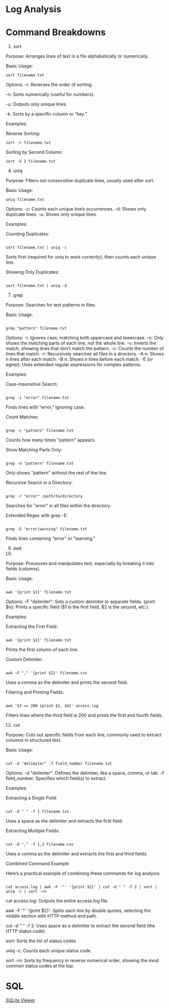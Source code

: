 # Log Analysis

# Command Breakdowns

1. sort
   
Purpose: Arranges lines of text in a file alphabetically or numerically.

Basic Usage:

```
sort filename.txt

```

Options:
-r: Reverses the order of sorting.

-n: Sorts numerically (useful for numbers).

-u: Outputs only unique lines.

-k: Sorts by a specific column or "key."


Examples:

Reverse Sorting:

```
sort -r filename.txt

```
Sorting by Second Column:

```
sort -k 2 filename.txt

```

4. uniq

Purpose: Filters out consecutive duplicate lines, usually used after sort.

Basic Usage:

```
uniq filename.txt

```

Options:
-c: Counts each unique line’s occurrences.
-d: Shows only duplicate lines.
-u: Shows only unique lines.

Examples:

Counting Duplicates:


```

sort filename.txt | uniq -c

```

Sorts first (required for uniq to work correctly), then counts each unique line.

Showing Only Duplicates:

```

sort filename.txt | uniq -d

```

7. grep
   
Purpose: Searches for text patterns in files.

Basic Usage:


```

grep "pattern" filename.txt

```

Options:
-i: Ignores case, matching both uppercase and lowercase.
-o: Only shows the matching parts of each line, not the whole line.
-v: Inverts the match, showing lines that don’t match the pattern.
-c: Counts the number of lines that match.
-r: Recursively searches all files in a directory.
-A n: Shows n lines after each match.
-B n: Shows n lines before each match.
-E (or egrep): Uses extended regular expressions for complex patterns.

Examples:

Case-Insensitive Search:


```

grep -i "error" filename.txt

```

Finds lines with "error," ignoring case.

Count Matches:

```

grep -c "pattern" filename.txt

```

Counts how many times "pattern" appears.

Show Matching Parts Only:

```

grep -o "pattern" filename.txt

```

Only shows "pattern" without the rest of the line.

Recursive Search in a Directory:


```

grep -r "error" /path/to/directory

```

Searches for "error" in all files within the directory.

Extended Regex with grep -E:


```

grep -E "error|warning" filename.txt

```

Finds lines containing "error" or "warning."

9. awk
10. 
Purpose: Processes and manipulates text, especially by breaking it into fields (columns).

Basic Usage:

```

awk '{print $1}' filename.txt

```

Options:
-F "delimiter": Sets a custom delimiter to separate fields.
{print $n}: Prints a specific field ($1 is the first field, $2 is the second, etc.).

Examples:

Extracting the First Field:

```

awk '{print $1}' filename.txt

```

Prints the first column of each line.

Custom Delimiter:

```

awk -F "," '{print $2}' filename.csv

```

Uses a comma as the delimiter and prints the second field.

Filtering and Printing Fields:

```

awk '$3 == 200 {print $1, $4}' access.log

```

Filters lines where the third field is 200 and prints the first and fourth fields.

12. cut
    
Purpose: Cuts out specific fields from each line, commonly used to extract columns in structured text.

Basic Usage:

```

cut -d "delimiter" -f field_number filename.txt

```
Options:
-d "delimiter": Defines the delimiter, like a space, comma, or tab.
-f field_number: Specifies which field(s) to extract.

Examples:

Extracting a Single Field:

```

cut -d " " -f 1 filename.txt

```

Uses a space as the delimiter and extracts the first field.

Extracting Multiple Fields:


```

cut -d "," -f 1,3 filename.csv

```

Uses a comma as the delimiter and extracts the first and third fields.

Combined Command Example

Here’s a practical example of combining these commands for log analysis:

```

cat access.log | awk -F '"' '{print $2}' | cut -d " " -f 2 | sort | uniq -c | sort -rn

```
cat access.log: Outputs the entire access.log file.

awk -F '"' '{print $2}': Splits each line by double quotes, selecting the middle section with HTTP method and path.

cut -d " " -f 2: Uses space as a delimiter to extract the second field (the HTTP status code).

sort: Sorts the list of status codes.

uniq -c: Counts each unique status code.

sort -rn: Sorts by frequency in reverse numerical order, showing the most common status codes at the top.

# SQL

[SQLite Viewer](https://inloop.github.io/sqlite-viewer/)
